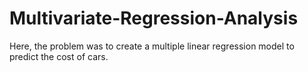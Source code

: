 # Multivariate-Regression-Analysis
Here, the problem was to create a multiple linear regression model to predict the cost of cars.
